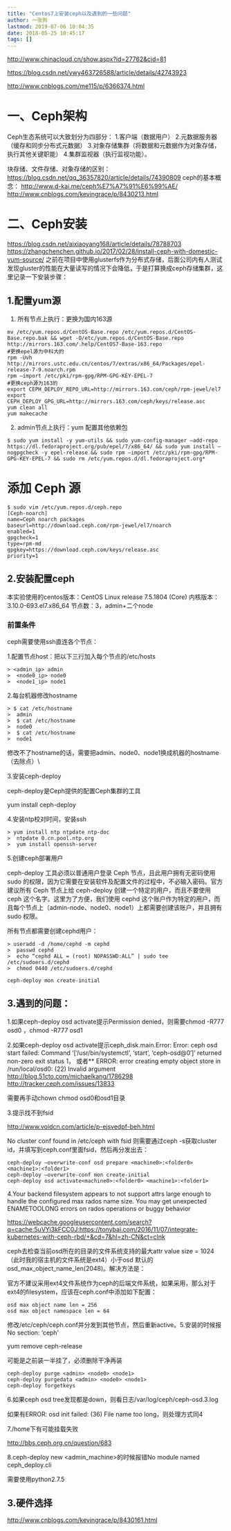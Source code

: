 ```yaml
---
title: "Centos7上安装ceph以及遇到的一些问题"
author: 一张狗
lastmod: 2019-07-06 10:04:35
date: 2018-05-25 10:45:17
tags: []
---
```



http://www.chinacloud.cn/show.aspx?id=27762&cid=81

https://blog.csdn.net/ywy463726588/article/details/42743923

http://www.cnblogs.com/me115/p/6366374.html


# 一、Ceph架构

Ceph生态系统可以大致划分为四部分：
1.客户端（数据用户）
2.元数据服务器（缓存和同步分布式元数据）
3.对象存储集群（将数据和元数据作为对象存储，执行其他关键职能）
4.集群监视器（执行监视功能）。

块存储、文件存储、对象存储的区别：https://blog.csdn.net/qq_36357820/article/details/74390809
ceph的基本概念：
http://www.d-kai.me/ceph%E7%A7%91%E6%99%AE/
http://www.cnblogs.com/kevingrace/p/8430213.html
# 二、Ceph安装

https://blog.csdn.net/aixiaoyang168/article/details/78788703
https://zhangchenchen.github.io/2017/02/28/install-ceph-with-domestic-yum-source/
        之前在项目中使用glusterfs作为分布式存储，后面公司内有人测试发现gluster的性能在大量读写的情况下会降低，于是打算换成ceph存储集群，这里记录一下安装步骤：

## 1.配置yum源

1. 所有节点上执行：更换为国内163源
```
mv /etc/yum.repos.d/CentOS-Base.repo /etc/yum.repos.d/CentOS-Base.repo.bak && wget -O/etc/yum.repos.d/CentOS-Base.repo http://mirrors.163.com/.help/CentOS7-Base-163.repo
#更换epel源为中科大的
rpm -Uvh http://mirrors.ustc.edu.cn/centos/7/extras/x86_64/Packages/epel-release-7-9.noarch.rpm
rpm –import /etc/pki/rpm-gpg/RPM-GPG-KEY-EPEL-7
#更换ceph源为163的
export CEPH_DEPLOY_REPO_URL=http://mirrors.163.com/ceph/rpm-jewel/el7
export CEPH_DEPLOY_GPG_URL=http://mirrors.163.com/ceph/keys/release.asc
yum clean all
yum makecache
```
2. admin节点上执行：yum 配置其他依赖包
```
$ sudo yum install -y yum-utils && sudo yum-config-manager –add-repo https://dl.fedoraproject.org/pub/epel/7/x86_64/ && sudo yum install –nogpgcheck -y epel-release && sudo rpm –import /etc/pki/rpm-gpg/RPM-GPG-KEY-EPEL-7 && sudo rm /etc/yum.repos.d/dl.fedoraproject.org*
```
# 添加 Ceph 源
```
$ sudo vim /etc/yum.repos.d/ceph.repo
[Ceph-noarch]
name=Ceph noarch packages
baseurl=http://download.ceph.com/rpm-jewel/el7/noarch
enabled=1
gpgcheck=1
type=rpm-md
gpgkey=https://download.ceph.com/keys/release.asc
priority=1
```
## 2.安装配置ceph

本实验使用的centos版本：CentOS Linux release 7.5.1804 (Core)
内核版本：3.10.0-693.el7.x86_64
节点数：3，admin+二个node

### 前置条件

ceph需要使用ssh直连各个节点：

1.配置节点host：把以下三行加入每个节点的/etc/hosts
```
> <admin_ip> admin  
>  <node0_ip> node0  
>  <node1_ip> node1
```
2.每台机器修改hostname
```
> $ cat /etc/hostname  
>  admin  
>  $ cat /etc/hostname  
>  node0  
>  $ cat /etc/hostname  
>  node1
```
修改不了hostname的话，需要把admin、node0、node1换成机器的hostname（去除点）\

3.安装ceph-deploy

ceph-deploy是Ceph提供的配置Ceph集群的工具

yum install ceph-deploy

4.安装ntp校对时间，安装ssh
```
> yum install ntp ntpdate ntp-doc  
>  ntpdate 0.cn.pool.ntp.org  
>  yum install openssh-server
```
5.创建ceph部署用户

ceph-deploy 工具必须以普通用户登录 Ceph 节点，且此用户拥有无密码使用 sudo 的权限，因为它需要在安装软件及配置文件的过程中，不必输入密码。官方建议所有 Ceph 节点上给 ceph-deploy 创建一个特定的用户，而且不要使用 ceph 这个名字。这里为了方便，我们使用 cephd 这个账户作为特定的用户，而且每个节点上（admin-node、node0、node1）上都需要创建该账户，并且拥有 sudo 权限。

所有节点都需要创建cephd用户：
```
> useradd -d /home/cephd -m cephd  
>  passwd cephd  
>  echo “cephd ALL = (root) NOPASSWD:ALL” | sudo tee /etc/sudoers.d/cephd  
>  chmod 0440 /etc/sudoers.d/cephd
```
`ceph-deploy mon create-initial`


## 3.遇到的问题：

1.如果ceph-deploy osd activate提示Permission denied，则需要chmod -R777 osd0 ，chmod -R777 osd1

2.如果ceph-deploy osd activate提示ceph_disk.main.Error: Error: ceph osd start failed: Command ‘[‘/usr/bin/systemctl’, ‘start’, ‘ceph-osd@0′]’ returned non-zero exit status 1，
或者** ERROR: error creating empty object store in /run/local/osd0: (22) Invalid argument
http://blog.51cto.com/michaelkang/1786298
http://tracker.ceph.com/issues/13833

需要再手动chown chmod osd0和osd1目录

3.提示找不到fsid

http://www.voidcn.com/article/p-ejsvedpf-beh.html

No cluster conf found in /etc/ceph with fsid 则需要通过ceph -s获取cluster id，并填写到ceph.conf里面fsid，然后再分发出去：
```
ceph-deploy –overwrite-conf osd prepare <machine0>:<folder0> <machine1>:<folder1>
ceph-deploy –overwrite-conf mon create-initial
ceph-deploy osd activate<machine0>:<folder0> <machine1>:<folder1>
```
4.Your backend filesystem appears to not support attrs large enough to handle the configured max rados name size. You may get unexpected ENAMETOOLONG errors on rados operations or buggy behavior

https://webcache.googleusercontent.com/search?q=cache:5uVYi3kFCC0J:https://tonybai.com/2016/11/07/integrate-kubernetes-with-ceph-rbd/+&cd=7&hl=zh-CN&ct=clnk

ceph去检查当前osd所在的目录的文件系统支持的最大attr value size = 1024（此时我的宿主机的文件系统是ext4）小于osd 默认的osd_max_object_name_len(2048)。解决方法是：

官方不建议采用ext4文件系统作为ceph的后端文件系统，如果采用，那么对于ext4的filesystem，应该在ceph.conf中添加如下配置：
```
osd max object name len = 256
osd max object namespace len = 64
```
修改/etc/ceph/ceph.conf并分发到其他节点，然后重新active。5.安装的时候报No section: ‘ceph’

yum remove ceph-release

可能是之前装一半挂了，必须删除干净再装
```
ceph-deploy purge <admin> <node0> <node1>
ceph-deploy purgedata <admin> <node0> <node1>
ceph-deploy forgetkeys
```

6.如果ceph osd tree发现都是down，则看日志/var/log/ceph/ceph-osd.3.log

如果有ERROR: osd init failed: (36) File name too long，则处理方式同4

7./home下有可能挂载失败

http://bbs.ceph.org.cn/question/683

8.ceph-deploy new <admin_machine>的时候报错No module named ceph_deploy.cli

需要使用python2.7.5


## 3.硬件选择

http://www.cnblogs.com/kevingrace/p/8430161.html

